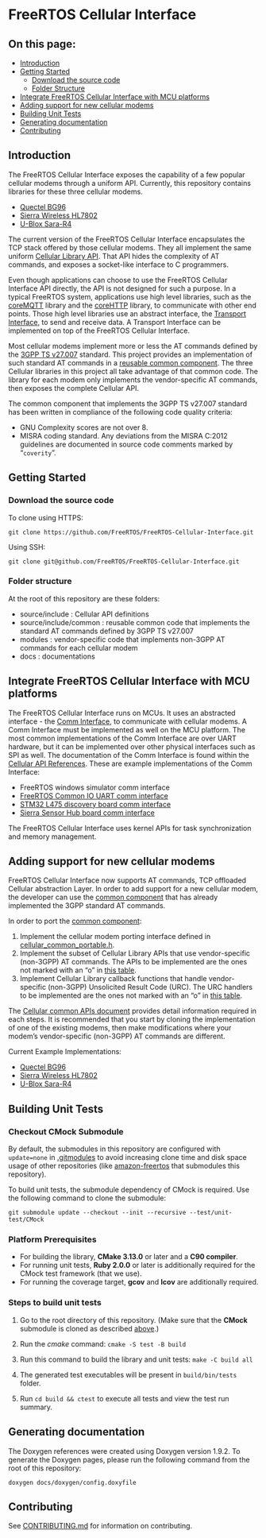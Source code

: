 # FreeRTOS Cellular Interface

## On this page:
* [Introduction](#Introduction)
* [Getting Started](#Getting-Started)
    * [Download the source code](#Download-the-source-code)
    * [Folder Structure](#Folder-Structure)
* [Integrate FreeRTOS Cellular Interface with MCU platforms](#Integrate-FreeRTOS-Cellular-Interface-with-MCU-platforms)
* [Adding support for new cellular modems](#Adding-support-for-new-cellular-modems)
* [Building Unit Tests](#Building-Unit-Tests)
* [Generating documentation](#Generating-documentation)
* [Contributing](#Contributing)

## Introduction

The FreeRTOS Cellular Interface exposes the capability of a few popular cellular modems through a uniform API. Currently, this repository contains libraries for these three cellular modems.

* [Quectel BG96](https://www.quectel.com/product/lte-bg96-cat-m1-nb1-egprs/)
* [Sierra Wireless HL7802](https://www.sierrawireless.com/products-and-solutions/embedded-solutions/products/hl7802/)
* [U-Blox Sara-R4](https://www.u-blox.com/en/product/sara-r4-series)

The current version of the FreeRTOS Cellular Interface encapsulates the TCP stack offered by those cellular modems.  They all implement the same uniform [Cellular Library API](https://github.com/FreeRTOS/FreeRTOS-Cellular-Interface/tree/main/source/include/cellular_api.h).  That API hides the complexity of AT commands, and exposes a socket-like interface to C programmers.

Even though applications can choose to use the FreeRTOS Cellular Interface API directly, the API is not designed for such a purpose. In a typical FreeRTOS system, applications use high level libraries, such as the [coreMQTT](https://github.com/FreeRTOS/coreMQTT) library and the [coreHTTP](https://github.com/FreeRTOS/coreHTTP) library, to communicate with other end points. Those high level libraries use an abstract interface, the [Transport Interface](https://github.com/FreeRTOS/coreMQTT/blob/main/source/interface/transport_interface.h), to send and receive data. A Transport Interface can be implemented on top of the FreeRTOS Cellular Interface.

Most cellular modems implement more or less the AT commands defined by the [3GPP TS v27.007](https://portal.3gpp.org/desktopmodules/Specifications/SpecificationDetails.aspx?specificationId=1515) standard. This project provides an implementation of such standard AT commands in a [reusable common component](https://github.com/FreeRTOS/FreeRTOS-Cellular-Interface/tree/main/source/include/common). The three Cellular libraries in this project all take advantage of that common code. The library for each modem only implements the vendor-specific AT commands, then exposes the complete Cellular API.

The common component that implements the 3GPP TS v27.007 standard has been written in compliance of the following code quality criteria:

* GNU Complexity scores are not over 8.
* MISRA coding standard. Any deviations from the MISRA C:2012 guidelines are documented in source code comments marked by “`coverity`”.

## Getting Started

### Download the source code

To clone using HTTPS:

```
git clone https://github.com/FreeRTOS/FreeRTOS-Cellular-Interface.git
```

Using SSH:

```
git clone git@github.com/FreeRTOS/FreeRTOS-Cellular-Interface.git
```

### Folder structure

At the root of this repository are these folders:

* source/include : Cellular API definitions
* source/include/common : reusable common code that implements the standard AT commands defined by 3GPP TS v27.007
* modules : vendor-specific code that implements non-3GPP AT commands for each cellular modem
* docs : documentations

## Integrate FreeRTOS Cellular Interface with MCU platforms

The FreeRTOS Cellular Interface runs on MCUs.  It uses an abstracted interface - the [Comm Interface](https://github.com/FreeRTOS/FreeRTOS-Cellular-Interface/tree/main/source/interface/cellular_comm_interface.h), to communicate with cellular modems. A Comm Interface must be implemented as well on the MCU platform.  The most common implementations of the Comm Interface are over UART hardware, but it can be implemented over other physical interfaces such as SPI as well. The documentation of the Comm Interface is found within the [Cellular API References](https://www.freertos.org/Documentation/api-ref/cellular/comm_if.html). These are example implementations of the Comm Interface:

* FreeRTOS windows simulator comm interface
* [FreeRTOS Common IO UART comm interface](https://github.com/aws/amazon-freertos/blob/feature/cellular/vendors/st/boards/stm32l475_discovery/ports/comm_if/comm_if_uart.c)
* [STM32 L475 discovery board comm interface](https://github.com/aws/amazon-freertos/blob/feature/cellular/vendors/st/boards/stm32l475_discovery/ports/comm_if/comm_if_st.c)
* [Sierra Sensor Hub board comm interface](https://github.com/aws/amazon-freertos/blob/feature/cellular/vendors/sierra/boards/sensorhub/ports/comm_if/comm_if_sierra.c)

The FreeRTOS Cellular Interface uses kernel APIs for task synchronization and memory management.

## Adding support for new cellular modems

FreeRTOS Cellular Interface now supports AT commands, TCP offloaded Cellular abstraction Layer. In order to add support for a new cellular modem, the developer can use the [common component](https://github.com/FreeRTOS/FreeRTOS-Cellular-Interface/tree/main/source/include/common) that has already implemented the 3GPP standard AT commands.

In order to port the [common component](https://www.freertos.org/Documentation/api-ref/cellular_common/index.html):

1. Implement the cellular modem porting interface defined in [cellular_common_portable.h](https://github.com/FreeRTOS/FreeRTOS-Cellular-Interface/tree/main/source/include/common/cellular_common_portable.h).
2. Implement the subset of Cellular Library APIs that use vendor-specific (non-3GPP) AT commands. The APIs to be implemented are the ones not marked with an “o” in [this table](https://www.freertos.org/Documentation/api-ref/cellular_common/cellular_common_APIs.html).
3. Implement Cellular Library callback functions that handle vendor-specific (non-3GPP) Unsolicited Result Code (URC). The URC handlers to be implemented are the ones not marked with an “o” in [this table](https://www.freertos.org/Documentation/api-ref/cellular_common/cellular_common_URC_handlers.html).

The [Cellular common APIs document](https://www.freertos.org/Documentation/api-ref/cellular_common/index.html) provides detail information required in each steps.
It is recommended that you start by cloning the implementation of one of the existing modems, then make modifications where your modem’s vendor-specific (non-3GPP) AT commands are different.

 Current Example Implementations:

* [Quectel BG96](https://github.com/FreeRTOS/FreeRTOS-Cellular-Interface/tree/main/modules/bg96)
* [Sierra Wireless HL7802](https://github.com/FreeRTOS/FreeRTOS-Cellular-Interface/tree/main/modules/hl7802)
* [U-Blox Sara-R4](https://github.com/FreeRTOS/FreeRTOS-Cellular-Interface/tree/main/modules/sara_r4)

## Building Unit Tests

### Checkout CMock Submodule
By default, the submodules in this repository are configured with `update=none` in [.gitmodules](.gitmodules) to avoid increasing clone time and disk space usage of other repositories (like [amazon-freertos](https://github.com/aws/amazon-freertos) that submodules this repository).


To build unit tests, the submodule dependency of CMock is required. Use the following command to clone the submodule:
```
git submodule update --checkout --init --recursive --test/unit-test/CMock
```

### Platform Prerequisites

- For building the library, **CMake 3.13.0** or later and a **C90 compiler**.
- For running unit tests, **Ruby 2.0.0** or later is additionally required for the CMock test framework (that we use).
- For running the coverage target, **gcov** and **lcov** are additionally required.

### Steps to build unit tests

1. Go to the root directory of this repository. (Make sure that the **CMock** submodule is cloned as described [above](#checkout-cmock-submodule).)

1. Run the *cmake* command: `cmake -S test -B build`

1. Run this command to build the library and unit tests: `make -C build all`

1. The generated test executables will be present in `build/bin/tests` folder.

1. Run `cd build && ctest` to execute all tests and view the test run summary.

## Generating documentation

The Doxygen references were created using Doxygen version 1.9.2. To generate the
Doxygen pages, please run the following command from the root of this repository:

```shell
doxygen docs/doxygen/config.doxyfile
```

## Contributing

See [CONTRIBUTING.md](./.github/CONTRIBUTING.md) for information on contributing.